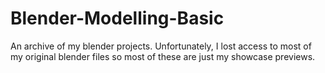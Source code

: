 # Blender-Modelling-Basic
An archive of my blender projects. Unfortunately, I lost access to most of my original blender files so most of these are just my showcase previews.
